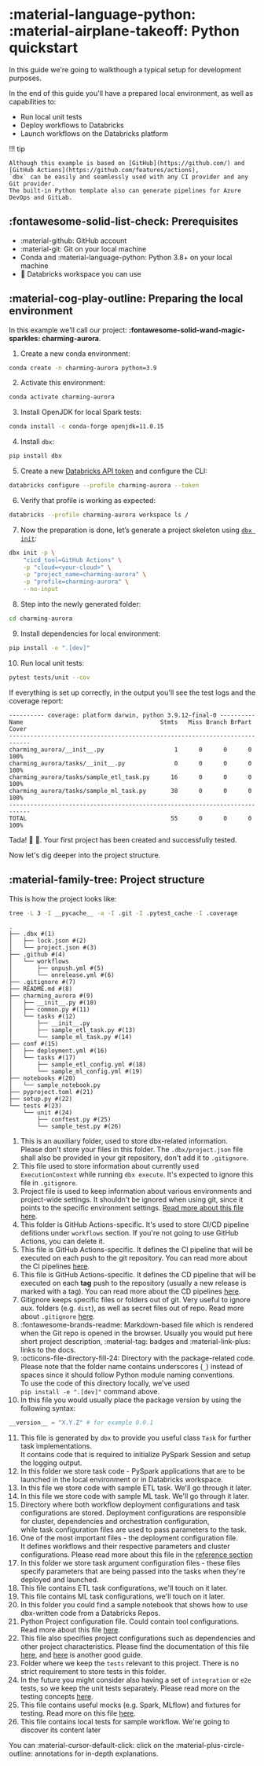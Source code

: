 # :material-language-python: :material-airplane-takeoff: Python quickstart

In this guide we're going to walkthough a typical setup for development purposes.

In the end of this guide you'll have a prepared local environment, as well as capabilities to:

* Run local unit tests
* Deploy workflows to Databricks
* Launch workflows on the Databricks platform

!!! tip

    Although this example is based on [GitHub](https://github.com/) and [GitHub Actions](https://github.com/features/actions),
    `dbx` can be easily and seamlessly used with any CI provider and any Git provider.
    The built-in Python template also can generate pipelines for Azure DevOps and GitLab.

## :fontawesome-solid-list-check: Prerequisites

- :material-github: GitHub account
- :material-git: Git on your local machine
- Conda and :material-language-python: Python 3.8+ on your local machine
- 🧱 Databricks workspace you can use

## :material-cog-play-outline: Preparing the local environment

In this example we'll call our project: **:fontawesome-solid-wand-magic-sparkles: charming-aurora**.

1. Create a new conda environment:

```bash
conda create -n charming-aurora python=3.9
```

2. Activate this environment:

```bash
conda activate charming-aurora
```

3. Install OpenJDK for local Spark tests:

```bash
conda install -c conda-forge openjdk=11.0.15
```

4. Install `dbx`:

```bash
pip install dbx
```

5. Create a new [Databricks API token](https://docs.databricks.com/dev-tools/api/latest/authentication.html) and
   configure the CLI:

```bash
databricks configure --profile charming-aurora --token
```

6. Verify that profile is working as expected:

```bash
databricks --profile charming-aurora workspace ls /
```
7. Now the preparation is done, let’s generate a project skeleton using [`dbx init`](../../../cli/#dbx-init):
```bash
dbx init -p \
    "cicd_tool=GitHub Actions" \
    -p "cloud=<your-cloud>" \
    -p "project_name=charming-aurora" \
    -p "profile=charming-aurora" \
    --no-input
```
8. Step into the newly generated folder:

```bash
cd charming-aurora
```

9. Install dependencies for local environment:

```bash
pip install -e ".[dev]"
```

10. Run local unit tests:
```bash
pytest tests/unit --cov
```

If everything is set up correctly, in the output you'll see the test logs and the coverage report:

``` title="pytest output"
---------- coverage: platform darwin, python 3.9.12-final-0 ----------
Name                                       Stmts   Miss Branch BrPart  Cover
----------------------------------------------------------------------------
charming_aurora/__init__.py                    1      0      0      0   100%
charming_aurora/tasks/__init__.py              0      0      0      0   100%
charming_aurora/tasks/sample_etl_task.py      16      0      0      0   100%
charming_aurora/tasks/sample_ml_task.py       38      0      0      0   100%
----------------------------------------------------------------------------
TOTAL                                         55      0      0      0   100%
```

Tada! :partying_face: 🎉. Your first project has been created and successfully tested.

Now let's dig deeper into the project structure.

## :material-family-tree: Project structure

This is how the project looks like:
```bash title="generate the project tree"
tree -L 3 -I __pycache__ -a -I .git -I .pytest_cache -I .coverage
```

``` shell title="project tree"
.
├── .dbx #(1)
│   ├── lock.json #(2)
│   └── project.json #(3)
├── .github #(4)
│   └── workflows
│       ├── onpush.yml #(5)
│       └── onrelease.yml #(6)
├── .gitignore #(7)
├── README.md #(8)
├── charming_aurora #(9)
│   ├── __init__.py #(10)
│   ├── common.py #(11)
│   └── tasks #(12)
│       ├── __init__.py
│       ├── sample_etl_task.py #(13)
│       └── sample_ml_task.py #(14)
├── conf #(15)
│   ├── deployment.yml #(16)
│   └── tasks #(17)
│       ├── sample_etl_config.yml #(18)
│       └── sample_ml_config.yml #(19)
├── notebooks #(20)
│   └── sample_notebook.py
├── pyproject.toml #(21)
├── setup.py #(22)
└── tests #(23)
    └── unit #(24)
        ├── conftest.py #(25)
        └── sample_test.py #(26)
```

1. This is an auxiliary folder, used to store dbx-related information.
   <br/>Please don't store your files in this folder. The `.dbx/project.json` file shall also be provided in your git repository, don't add it to `.gitignore`.
2. This file used to store information about currently used `ExecutionContext` while running `dbx execute`. It's expected to ignore this file in `.gitignore`.
3. Project file is used to keep information about various environments and project-wide settings. It shouldn't be ignored when using git, since it points to the specific environment settings. [Read more about this file here]().
4. This folder is GitHub Actions-specific. It's used to store CI/CD pipeline defitions under `workflows` section. If you're not going to use GitHub Actions, you can delete it.
5. This file is GitHub Actions-specific. It defines the CI pipeline that will be executed on each push to the git repository. You can read more about the CI pipelines [here]().
6. This file is GitHub Actions-specific. It defines the CD pipeline that will be executed on each **tag** push to the repository (usually a new release is marked with a tag). You can read more about the CD pipelines [here]().
7. Gitignore keeps specific files or folders out of git. Very useful to ignore aux. folders (e.g. `dist`), as well as secret files out of repo. Read more about `.gitignore` [here](https://git-scm.com/docs/gitignore).
8. :fontawesome-brands-readme: Markdown-based file which is rendered when the Git repo is opened in the browser.
   Usually you would put here short project description, :material-tag: badges and :material-link-plus: links to the docs.
9. :octicons-file-directory-fill-24: Directory with the package-related code.
   Please note that the folder name contains underscores (`_`) instead of spaces since it should follow Python module naming conventions.
   <br/>To use the code of this directory locally, we've used <br/> `pip install -e ".[dev]"` command above.
10. In this file you would usually place the package version by using the following syntax:<br>
   ```python
   __version__ = "X.Y.Z" # for example 0.0.1
   ```
11. This file is generated by `dbx` to provide you useful class `Task` for further task implementations.
    <br>It contains code that is required to initialize PySpark Session and setup the logging output.
12. In this folder we store task code - PySpark applications that are to be launched in the local environment or in Databricks workspace.
13. In this file we store code with sample ETL task. We'll go through it later.
14. In this file we store code with sample ML task. We'll go through it later.
15. Directory where both workflow deployment configurations and task configurations are stored.
    Deployment configurations are responsible for cluster, dependencies and orchestration configuration,<br>
    while task configuration files are used to pass parameters to the task.
16. One of the most important files - the deployment configuration file.<br/>
    It defines workflows and their respective parameters and cluster configurations. Please read more about this file in the [reference section]()
17. In this folder we store task argument configuration files - these files specify parameters that are being passed into the tasks when they're deployed and launched.
18. This file contains ETL task configurations, we'll touch on it later.
19. This file contains ML task configurations, we'll touch on it later.
20. In this folder you could find a sample notebook that shows how to use dbx-written code from a Databricks Repos.
21. Python Project configuration file. Could contain tool configurations. Read more about this file [here](https://pip.pypa.io/en/stable/reference/build-system/pyproject-toml/).
22. This file also specifies project configurations such as dependencies and other project characteristics. Please find the documentation of this file [here](https://setuptools.pypa.io/en/latest/userguide/index.html), and [here](https://the-hitchhikers-guide-to-packaging.readthedocs.io/en/latest/quickstart.html) is another good guide.
23. Folder where we keep the `tests` relevant to this project. There is no strict requirement to store tests in this folder.
24. In the future you might consider also having a set of `integration` or `e2e` tests, so we keep the unit tests separately. Please read more on the testing concepts [here]().
25. This file contains useful mocks (e.g. Spark, MLflow) and fixtures for testing. Read more on this file [here](https://docs.pytest.org/en/6.2.x/fixture.html).
26. This file contains local tests for sample workflow. We're going to discover its content later

You can :material-cursor-default-click: click on the :material-plus-circle-outline: annotations for in-depth explanations.

